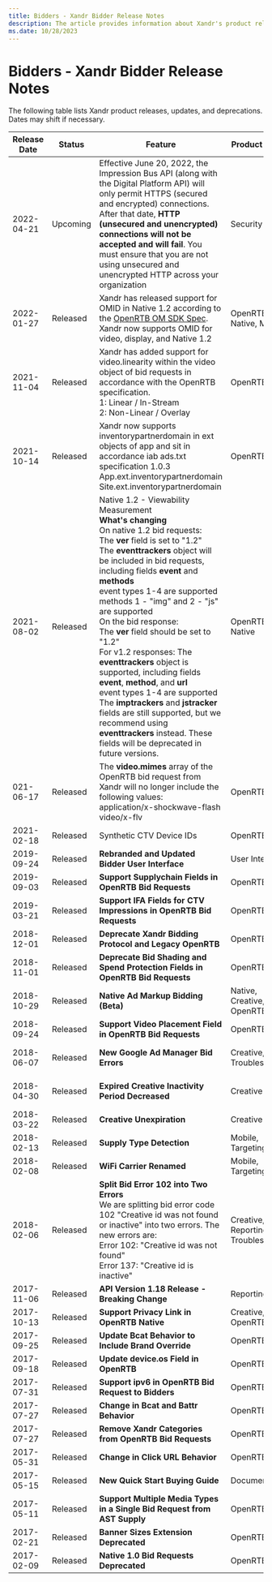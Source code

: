 ```yaml
---
title: Bidders - Xandr Bidder Release Notes
description: The article provides information about Xandr's product releases, updates, and deprecations.
ms.date: 10/28/2023
---
```


# Bidders - Xandr Bidder Release Notes

The following table lists Xandr product releases, updates, and deprecations. Dates may shift if necessary.  

| Release Date | Status | Feature | Product Theme | More Info |
|---|---|---|---|---|
| 2022-04-21 | Upcoming | Effective June 20, 2022, the Impression Bus API (along with the Digital Platform API) will only permit HTTPS (secured and encrypted) connections. After that date, **HTTP (unsecured and unencrypted) connections will not be accepted and will fail**. You must ensure that you are not using unsecured and unencrypted HTTP across your organization | Security | [Breaking Change Notice - April 21, 2022 - HTTPS Required](breaking-changes.md) |
| 2022-01-27 | Released | Xandr has released support for OMID in Native 1.2 according to the [OpenRTB OM SDK Spec](https://github.com/InteractiveAdvertisingBureau/AdCOM/blob/main/OpenRTB%20support%20for%20OMSDK.md). Xandr now supports OMID for video, display, and Native 1.2  | OpenRTB, Native, Mobile | [Outgoing Bid Request to Bidders](outgoing-bid-request-to-bidders.md) |
| 2021-11-04 | Released | Xandr has added support for video.linearity within the video object of bid requests in accordance with the OpenRTB specification.<br>1: Linear / In-Stream<br>2: Non-Linear / Overlay | OpenRTB | [Outgoing Bid Request to Bidders#VideoObject](outgoing-bid-request-to-bidders.md#outgoing-bid-request-to-bidders) |
| 2021-10-14 | Released | Xandr now supports inventorypartnerdomain in ext objects of app and sit in accordance iab ads.txt specification 1.0.3<br>App.ext.inventorypartnerdomain<br>Site.ext.inventorypartnerdomain | OpenRTB | Iab spec including inventorypartnerdomain update: [https://iabtechlab.com/wp-content/uploads/2021/03/ads.txt-1.0.3.pdf] |
| 2021-08-02 | Released | Native 1.2 - Viewability Measurement  <br>**What's changing**<br>On native 1.2 bid requests:<br>The **ver** field is set to "1.2"<br>The **eventtrackers** object will be included in bid requests, including fields **event** and **methods**<br>event types 1-4  are supported<br>methods 1 - "img" and 2 - "js" are supported<br>On the bid response:<br>The **ver** field should be set to "1.2"<br>For v1.2 responses: The **eventtrackers** object is supported, including fields **event**, **method**, and **url**<br>event types 1-4  are supported<br>The **imptrackers** and **jstracker** fields are still supported, but we recommend using **eventtrackers** instead. These fields will be deprecated in future versions. | OpenRTB, Native | Outgoing Bid Request to Bidders<br>We support for Version 1.1 and 1.2 of the OpenRTB Native Ads API. Once your bidder has been enabled for Native 1.2, you will begin to receive version 1.2 bid requests and will be required to provide version 1.2 bid responses. Native v1.2 is available regardless of whether your bidder is enabled for Native Ad Markup Bidding.  |
| 021-06-17 | Released | The **video.mimes** array of the OpenRTB bid request from Xandr will no longer include the following values:<br>application/x-shockwave-flash<br>video/x-flv   | OpenRTB |  |
| 2021-02-18 | Released | Synthetic CTV Device IDs | OpenRTB | [Outgoing Bid Request to Bidders](outgoing-bid-request-to-bidders.md) |
| 2019-09-24 | Released | **Rebranded and Updated Bidder User Interface** | User Interface | [Xandr Bidder UI](https://bidder.xandr.com/login)<br>[Bidder Platform User Interface](bidder-platform-user-interface.md) |
| 2019-09-03 | Released | **Support Supplychain Fields in OpenRTB Bid Requests** | OpenRTB | [IAB Supplychain Object Specs](https://github.com/InteractiveAdvertisingBureau/openrtb/blob/master/supplychainobject.md)<br>[Outgoing Bid Request to Bidders](outgoing-bid-request-to-bidders.md) |
| 2019-03-21 | Released | **Support IFA Fields for CTV Impressions in OpenRTB Bid Requests** | OpenRTB, CTV | [IAB IFA OTT Guidelines](https://iabtechlab.com/wp-content/uploads/2018/12/OTT-IFA-guidelines.final_Dec2018.pdf)<br>[Outgoing Bid Request to Bidders](outgoing-bid-request-to-bidders.md) |
| 2018-12-01 | Released | **Deprecate Xandr Bidding Protocol and Legacy OpenRTB** | OpenRTB | [Bidding Protocol](bidding-protocol.md) |
| 2018-11-01 | Released | **Deprecate Bid Shading and Spend Protection Fields in OpenRTB Bid Requests** | OpenRTB | [PublisherIntegrationObject](outgoing-bid-request-to-bidders.md)<br>[BidRequestAppNexusObject](outgoing-bid-request-to-bidders.md) |
| 2018-10-29 | Released | **Native Ad Markup Bidding (Beta)** | Native, Creative, OpenRTB | [Native Ad Markup Bidding](native-ad-markup-bidding.md) |
| 2018-09-24 | Released | **Support Video Placement Field in OpenRTB Bid Requests** | OpenRTB | [VideoObject](outgoing-bid-request-to-bidders.md) |
| 2018-06-07 | Released | **New Google Ad Manager Bid Errors** | Creative, Troubleshooting | [Bid Error Codes](bid-error-codes.md)<br>[Bidder Bid Error Report API](bidder-bid-error-report-api.md)<br>[Notify Request](notify-request.md) |
| 2018-04-30 | Released | **Expired Creative Inactivity Period Decreased** | Creative | [Add a Creative](add-a-creative.md)<br>[Creative - FAQ](creative---faq.md)<br>[Object Limit Service](object-limit-service.md) |
| 2018-03-22 | Released | **Creative Unexpiration** | Creative |  |
| 2018-02-13 | Released | **Supply Type Detection** | Mobile, Targeting | [Supply Type Detection - FAQ](supply-type-detection---faq.md) |
| 2018-02-08 | Released | **WiFi Carrier Renamed** | Mobile, Targeting | [Carrier Service](carrier-service.md)<br>[OpenRTB Bid Request](outgoing-bid-request-to-bidders.md) |
| 2018-02-06 | Released | **Split Bid Error 102 into Two Errors**<br>We are splitting bid error code 102 "Creative id was not found or inactive" into two errors. The new errors are:<br>Error 102: "Creative id was not found"<br>Error 137: "Creative id is inactive" | Creative, Reporting, Troubleshooting | [Bid Error Codes](bid-error-codes.md) |
| 2017-11-06 | Released | **API Version 1.18 Release - Breaking Change** | Reporting, API | [API Version 1.18 Breaking Change Communication](september-5--2017---api-version-1-18-release---breaking-changes.md) |
| 2017-10-13 | Released | **Support Privacy Link in OpenRTB Native** | Creative, OpenRTB | [Creative Service](creative-service.md) |
| 2017-09-25 | Released | **Update Bcat Behavior to Include Brand Override** | OpenRTB |  |
| 2017-09-18 | Released | **Update device.os Field in OpenRTB** | OpenRTB | [DeviceObject](outgoing-bid-request-to-bidders.md#outgoing-bid-request-to-bidders) |
| 2017-07-31 | Released | **Support ipv6 in OpenRTB Bid Request to Bidders** | OpenRTB | [DeviceObject](outgoing-bid-request-to-bidders.md#outgoing-bid-request-to-bidders) |
| 2017-07-27 | Released | **Change in Bcat and Battr Behavior** | OpenRTB |  |
| 2017-07-27 | Released | **Remove Xandr Categories from OpenRTB Bid Requests** | OpenRTB |  |
| 2017-05-31 | Released | **Change in Click URL Behavior** | OpenRTB |  |
| 2017-05-15 | Released | **New Quick Start Buying Guide** | Documentation | [Quick Start Creative Buying Guide](quick-start-creative-buying-guide.md) |
| 2017-05-11 | Released | **Support Multiple Media Types in a Single Bid Request from AST Supply** | OpenRTB |  |
| 2017-02-21 | Released | **Banner Sizes Extension Deprecated** | OpenRTB | [Outgoing Bid Request to Bidders](outgoing-bid-request-to-bidders.md) |
| 2017-02-09 | Released | **Native 1.0 Bid Requests Deprecated** | OpenRTB | [Outgoing Bid Request to Bidders](xandr-bidder-release-notes.md) |
